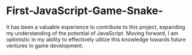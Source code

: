 # First-JavaScript-Game-Snake-
It has been a valuable experience to contribute to this project, expanding my understanding of the potential of JavaScript. Moving forward, I am optimistic in my ability to effectively utilize this knowledge towards future ventures in game development.
